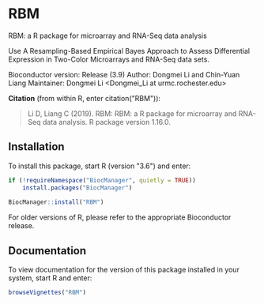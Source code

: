 # RBM
RBM: a R package for microarray and RNA-Seq data analysis

Use A Resampling-Based Empirical Bayes Approach to Assess Differential Expression in Two-Color Microarrays and RNA-Seq data sets.

Bioconductor version: Release (3.9)
Author: Dongmei Li and Chin-Yuan Liang
Maintainer: Dongmei Li <Dongmei_Li at urmc.rochester.edu>

**Citation** (from within R, enter citation("RBM")):
>Li D, Liang C (2019). RBM: RBM: a R package for microarray and RNA-Seq data analysis. R package version 1.16.0.

## Installation
To install this package, start R (version "3.6") and enter:
```R
if (!requireNamespace("BiocManager", quietly = TRUE))
    install.packages("BiocManager")
    
BiocManager::install("RBM")
```

For older versions of R, please refer to the appropriate Bioconductor release.

## Documentation
To view documentation for the version of this package installed in your system, start R and enter:
```R
browseVignettes("RBM")
```

